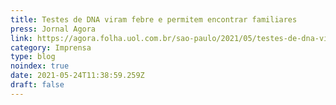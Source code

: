 ```yaml
---
title: Testes de DNA viram febre e permitem encontrar familiares
press: Jornal Agora
link: https://agora.folha.uol.com.br/sao-paulo/2021/05/testes-de-dna-viram-febre-e-permitem-encontrar-familiares.shtml?utm_source=whatsapp&utm_medium=social&utm_campaign=compwa
category: Imprensa
type: blog
noindex: true
date: 2021-05-24T11:38:59.259Z
draft: false
---
```

